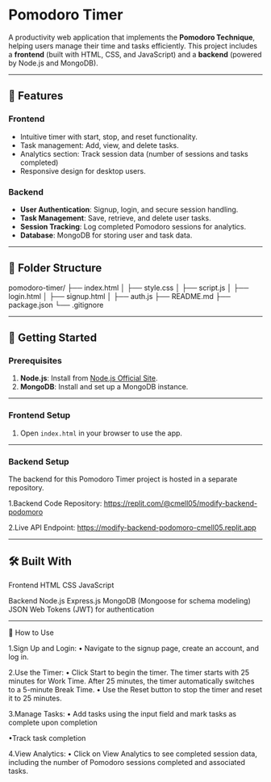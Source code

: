 # Pomodoro Timer

A productivity web application that implements the **Pomodoro Technique**, helping users manage their time and tasks efficiently. This project includes a **frontend** (built with HTML, CSS, and JavaScript) and a **backend** (powered by Node.js and MongoDB).

---

## 🌟 Features

### **Frontend**
- Intuitive timer with start, stop, and reset functionality.
- Task management: Add, view, and delete tasks.
- Analytics section: Track session data (number of sessions and tasks completed)
- Responsive design for desktop users.

### **Backend**
- **User Authentication**: Signup, login, and secure session handling.
- **Task Management**: Save, retrieve, and delete user tasks.
- **Session Tracking**: Log completed Pomodoro sessions for analytics.
- **Database**: MongoDB for storing user and task data.

---

## 📁 Folder Structure
pomodoro-timer/ ├── index.html │ ├── style.css │ ├── script.js │ ├── login.html │ ├── signup.html │ ├── auth.js 
├── README.md ├── package.json └── .gitignore


---

## 🚀 Getting Started

### Prerequisites
1. **Node.js**: Install from [Node.js Official Site](https://nodejs.org/).
2. **MongoDB**: Install and set up a MongoDB instance.

---

### **Frontend Setup**
1. Open `index.html` in your browser to use the app.
---
### **Backend Setup**
The backend for this Pomodoro Timer project is hosted in a separate repository.

1.Backend Code Repository:
https://replit.com/@cmell05/modify-backend-podomoro

2.Live API Endpoint:
https://modify-backend-podomoro-cmell05.replit.app

---

## 🛠️ Built With
Frontend
  HTML
  CSS
  JavaScript

Backend
  Node.js
  Express.js
  MongoDB (Mongoose for schema modeling)
  JSON Web Tokens (JWT) for authentication

---
    
📖 How to Use

1.Sign Up and Login:
 • Navigate to the signup page, create an account, and log in.

2.Use the Timer:
 • Click Start to begin the timer. The timer starts with 25 minutes for Work Time. After 25 minutes, the timer automatically switches to a 5-minute Break Time.
 • Use the Reset button to stop the timer and reset it to 25 minutes.

3.Manage Tasks:
 • Add tasks using the input field and mark tasks as complete upon completion
  
 •Track task completion

4.View Analytics:
 • Click on View Analytics to see completed session data, including the number of Pomodoro sessions completed and associated tasks.
